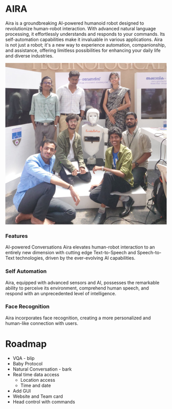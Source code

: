 
# AIRA
Aira is a groundbreaking AI-powered humanoid robot designed to revolutionize human-robot interaction. With advanced natural language processing, it effortlessly understands and responds to your commands. Its self-automation capabilities make it invaluable in various applications. Aira is not just a robot; it's a new way to experience automation, companionship, and assistance, offering limitless possibilities for enhancing your daily life and diverse industries.

![Group Pic](./Images/group-pic.jpg)

### Features
AI-powered Conversations
Aira elevates human-robot interaction to an entirely new dimension with cutting edge Text-to-Speech and Speech-to-Text technologies, driven by the ever-evolving AI capabilities.

### Self Automation
Aira, equipped with advanced sensors and AI, possesses the remarkable ability to perceive its environment, comprehend human speech, and respond with an unprecedented level of intelligence.

### Face Recognition
Aira incorporates face recognition, creating a more personalized and human-like connection with users.

<!-- 
### Self Learning
Aira's capacity to learn from experience ensures its continuous growth and refinement, guaranteeing an ever-improving performance and user experience.
 -->

# Roadmap
 - VQA - blip
 - Baby Protocol
 - Natural Conversation - bark
 - Real time data access
   - Location access
   - Time and date
 - Add GUI
 - Website and Team card
 - Head control with commands

